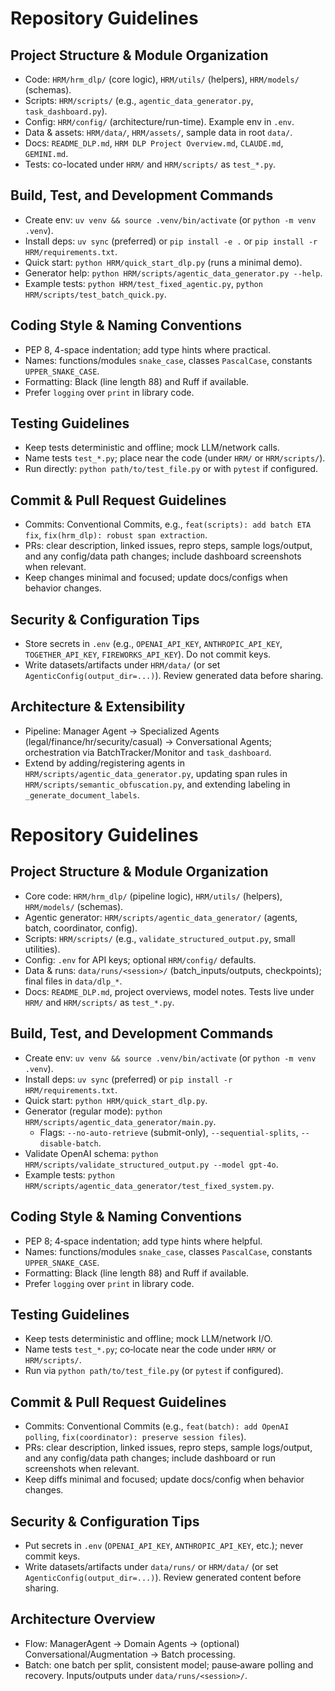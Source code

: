 # Repository Guidelines

## Project Structure & Module Organization
- Code: `HRM/hrm_dlp/` (core logic), `HRM/utils/` (helpers), `HRM/models/` (schemas).
- Scripts: `HRM/scripts/` (e.g., `agentic_data_generator.py`, `task_dashboard.py`).
- Config: `HRM/config/` (architecture/run-time). Example env in `.env`.
- Data & assets: `HRM/data/`, `HRM/assets/`, sample data in root `data/`.
- Docs: `README_DLP.md`, `HRM DLP Project Overview.md`, `CLAUDE.md`, `GEMINI.md`.
- Tests: co-located under `HRM/` and `HRM/scripts/` as `test_*.py`.

## Build, Test, and Development Commands
- Create env: `uv venv && source .venv/bin/activate` (or `python -m venv .venv`).
- Install deps: `uv sync` (preferred) or `pip install -e .` or `pip install -r HRM/requirements.txt`.
- Quick start: `python HRM/quick_start_dlp.py` (runs a minimal demo).
- Generator help: `python HRM/scripts/agentic_data_generator.py --help`.
- Example tests: `python HRM/test_fixed_agentic.py`, `python HRM/scripts/test_batch_quick.py`.

## Coding Style & Naming Conventions
- PEP 8, 4-space indentation; add type hints where practical.
- Names: functions/modules `snake_case`, classes `PascalCase`, constants `UPPER_SNAKE_CASE`.
- Formatting: Black (line length 88) and Ruff if available.
- Prefer `logging` over `print` in library code.

## Testing Guidelines
- Keep tests deterministic and offline; mock LLM/network calls.
- Name tests `test_*.py`; place near the code (under `HRM/` or `HRM/scripts/`).
- Run directly: `python path/to/test_file.py` or with `pytest` if configured.

## Commit & Pull Request Guidelines
- Commits: Conventional Commits, e.g., `feat(scripts): add batch ETA fix`, `fix(hrm_dlp): robust span extraction`.
- PRs: clear description, linked issues, repro steps, sample logs/output, and any config/data path changes; include dashboard screenshots when relevant.
- Keep changes minimal and focused; update docs/configs when behavior changes.

## Security & Configuration Tips
- Store secrets in `.env` (e.g., `OPENAI_API_KEY`, `ANTHROPIC_API_KEY`, `TOGETHER_API_KEY`, `FIREWORKS_API_KEY`). Do not commit keys.
- Write datasets/artifacts under `HRM/data/` (or set `AgenticConfig(output_dir=...)`). Review generated data before sharing.

## Architecture & Extensibility
- Pipeline: Manager Agent → Specialized Agents (legal/finance/hr/security/casual) → Conversational Agents; orchestration via BatchTracker/Monitor and `task_dashboard`.
- Extend by adding/registering agents in `HRM/scripts/agentic_data_generator.py`, updating span rules in `HRM/scripts/semantic_obfuscation.py`, and extending labeling in `_generate_document_labels`.
# Repository Guidelines

## Project Structure & Module Organization
- Core code: `HRM/hrm_dlp/` (pipeline logic), `HRM/utils/` (helpers), `HRM/models/` (schemas).
- Agentic generator: `HRM/scripts/agentic_data_generator/` (agents, batch, coordinator, config).
- Scripts: `HRM/scripts/` (e.g., `validate_structured_output.py`, small utilities).
- Config: `.env` for API keys; optional `HRM/config/` defaults.
- Data & runs: `data/runs/<session>/` (batch_inputs/outputs, checkpoints); final files in `data/dlp_*`.
- Docs: `README_DLP.md`, project overviews, model notes. Tests live under `HRM/` and `HRM/scripts/` as `test_*.py`.

## Build, Test, and Development Commands
- Create env: `uv venv && source .venv/bin/activate` (or `python -m venv .venv`).
- Install deps: `uv sync` (preferred) or `pip install -r HRM/requirements.txt`.
- Quick start: `python HRM/quick_start_dlp.py`.
- Generator (regular mode): `python HRM/scripts/agentic_data_generator/main.py`.
  - Flags: `--no-auto-retrieve` (submit-only), `--sequential-splits`, `--disable-batch`.
- Validate OpenAI schema: `python HRM/scripts/validate_structured_output.py --model gpt-4o`.
- Example tests: `python HRM/scripts/agentic_data_generator/test_fixed_system.py`.

## Coding Style & Naming Conventions
- PEP 8; 4‑space indentation; add type hints where helpful.
- Names: functions/modules `snake_case`, classes `PascalCase`, constants `UPPER_SNAKE_CASE`.
- Formatting: Black (line length 88) and Ruff if available.
- Prefer `logging` over `print` in library code.

## Testing Guidelines
- Keep tests deterministic and offline; mock LLM/network I/O.
- Name tests `test_*.py`; co‑locate near the code under `HRM/` or `HRM/scripts/`.
- Run via `python path/to/test_file.py` (or `pytest` if configured).

## Commit & Pull Request Guidelines
- Commits: Conventional Commits (e.g., `feat(batch): add OpenAI polling`, `fix(coordinator): preserve session files`).
- PRs: clear description, linked issues, repro steps, sample logs/output, and any config/data path changes; include dashboard or run screenshots when relevant.
- Keep diffs minimal and focused; update docs/config when behavior changes.

## Security & Configuration Tips
- Put secrets in `.env` (`OPENAI_API_KEY`, `ANTHROPIC_API_KEY`, etc.); never commit keys.
- Write datasets/artifacts under `data/runs/` or `HRM/data/` (or set `AgenticConfig(output_dir=...)`). Review generated content before sharing.

## Architecture Overview
- Flow: ManagerAgent → Domain Agents → (optional) Conversational/Augmentation → Batch processing.
- Batch: one batch per split, consistent model; pause‑aware polling and recovery. Inputs/outputs under `data/runs/<session>/`.
